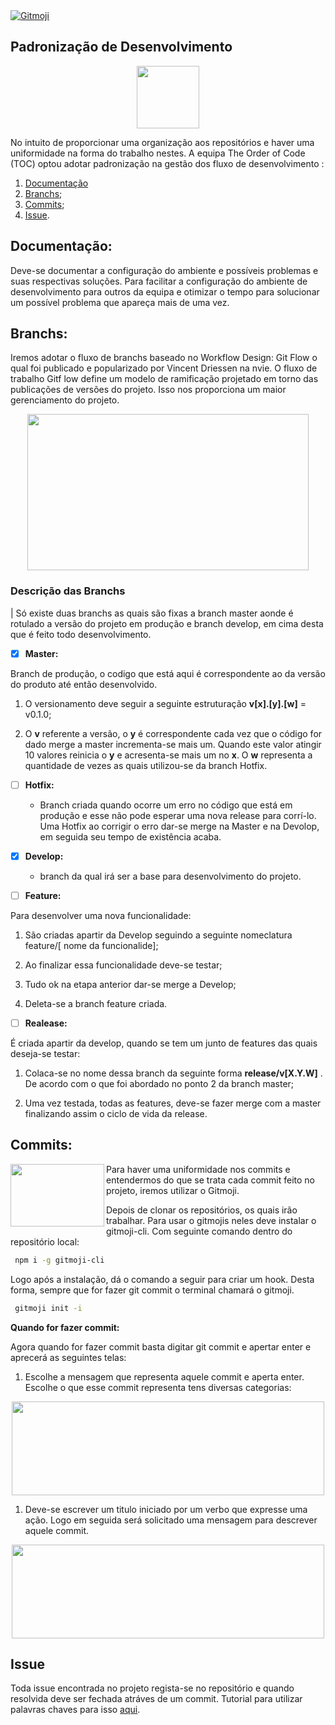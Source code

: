 <a href="https://gitmoji.carloscuesta.me">
  <img src="https://img.shields.io/badge/gitmoji-%20😜%20😍-FFDD67.svg?style=flat-square" alt="Gitmoji">
</a>

## Padronização de Desenvolvimento
<p align="center">
  <img width="100" height="100" src="https://avatars2.githubusercontent.com/u/58614957?s=400&u=d133ba2f65c51ecb72cdf6753ab378b77fef46a4&v=4">
</p>

No intuito de proporcionar uma organização aos repositórios e haver uma uniformidade na forma do trabalho nestes. A equipa The Order of Code (TOC) optou adotar padronização na gestão dos fluxo de desenvolvimento :

1. [Documentação]()
2. [Branchs](#branchs);
3. [Commits](#commits);
4. [Issue](#issue).

## Documentação:
Deve-se documentar a configuração do ambiente e possíveis problemas e suas respectivas soluções. Para facilitar a configuração do ambiente de desenvolvimento para outros da equipa e otimizar o tempo para solucionar um possível problema que apareça mais de uma vez.

## Branchs:

Iremos adotar o fluxo de branchs baseado no Workflow Design: Git Flow o qual foi publicado e popularizado por Vincent Driessen na nvie. O fluxo de trabalho Gitf low define um modelo de ramificação projetado em torno das publicações de versões do projeto. Isso nos proporciona um maior gerenciamento do projeto. 


<p align="center">
  <img width="450" height="250" src="https://iamchuka.com/content/images/2018/05/gitflowimage.png">
</p>

### Descrição das Branchs
| Só existe duas branchs as quais são fixas a branch master aonde é rotulado a versão do projeto em produção e branch develop, em cima desta que é feito todo desenvolvimento.


- [x] **Master:** 
  
Branch de produção, o codigo que está aqui é correspondente ao da versão do produto até então desenvolvido.
   
1.  O versionamento deve seguir a seguinte estruturação **v[x].[y].[w]** = v0.1.0;
  
2.  O **v** referente a versão, o **y** é correspondente cada vez que o código for dado merge a master incrementa-se mais um. Quando este valor atingir 10 valores reinicia o **y** e acresenta-se mais um no **x**. O **w** representa a quantidade de vezes as quais utilizou-se da branch Hotfix.
  

- [ ] **Hotfix:** 
     - Branch criada quando ocorre um erro no código que está em produção e esse não pode esperar uma nova release para corrí-lo. Uma Hotfix ao corrigir o erro dar-se merge na Master e na Devolop, em seguida seu tempo de existência acaba.
  
    
  
- [x] **Develop:** 
  - branch da qual irá ser a base para desenvolvimento do projeto.
  
- [ ] **Feature:**  

Para desenvolver uma nova funcionalidade:

  1.  São criadas apartir da Develop seguindo a seguinte nomeclatura feature/[ nome da funcionalide];
   
  2.  Ao finalizar essa funcionalidade deve-se testar;
   
  3.  Tudo ok na etapa anterior dar-se merge a Develop;
     
  4. Deleta-se a branch feature criada.
   
  
- [ ]  **Realease:**
  
É criada apartir da develop, quando se tem um junto de features das quais deseja-se testar:
  
1. Colaca-se no nome dessa branch da seguinte forma **release/v[X.Y.W]** . De acordo com o que foi abordado no ponto 2 da branch master;

2. Uma vez testada, todas as features, deve-se fazer merge com a master finalizando assim o ciclo de vida da release.
    

## Commits:

<img align="left" src="https://cloud.githubusercontent.com/assets/7629661/20073135/4e3db2c2-a52b-11e6-85e1-661a8212045a.gif" width="150" height="100" /> 

Para haver uma uniformidade nos commits e entendermos do que se trata cada commit feito no projeto, iremos utilizar o Gitmoji.

Depois de clonar os repositórios, os quais irão trabalhar. Para usar o gitmojis neles deve instalar o gitmoji-cli. Com seguinte comando dentro do repositório local:

```bash
 npm i -g gitmoji-cli
```

Logo após a instalação, dá o comando a seguir para criar um hook. Desta forma, sempre que for fazer git commit o terminal chamará o gitmoji.

```bash
 gitmoji init -i
```


**Quando for fazer commit:**

Agora quando for fazer commit basta digitar git commit e apertar enter e aprecerá as seguintes telas:

1. Escolhe a mensagem que representa aquele commit e aperta enter. Escolhe o que esse commit representa tens diversas categorias:
   
<p align="center">
  <img width="500" height="150" src="https://miro.medium.com/max/996/1*xk6ZOkjbi6S4jExb_ivY9A.png">
</p>

1. Deve-se escrever um titulo iniciado por um verbo que expresse uma ação. Logo em seguida será solicitado uma mensagem para descrever aquele commit.
   
<p align="center">
  <img width="500" height="150" src="https://miro.medium.com/max/1006/1*HuyRn2Ivr6PShE6wHt8d3w.png">
</p>


## Issue

Toda issue encontrada no projeto regista-se no repositório e quando resolvida deve ser fechada  atráves de um commit. Tutorial para utilizar palavras chaves para isso [aqui](https://docs.github.com/en/enterprise/2.16/user/github/managing-your-work-on-github/closing-issues-using-keywords).


